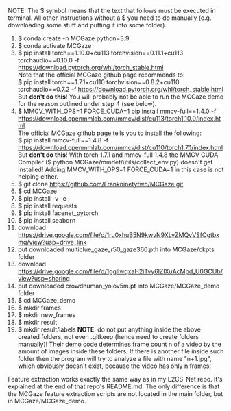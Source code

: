 NOTE: The $ symbol means that the text that follows must be executed in terminal. All other instructions without a $ you need to do manually (e.g. downloading some stuff and putting it into some folder).

01. $ conda create -n MCGaze python=3.9
02. $ conda activate MCGaze
03. $ pip install torch==1.10.0+cu113 torchvision==0.11.1+cu113 torchaudio==0.10.0 -f https://download.pytorch.org/whl/torch_stable.html<br>
Note that the official MCGaze github page recommends to:<br>
$ pip install torch==1.7.1+cu110 torchvision==0.8.2+cu110 torchaudio==0.7.2 -f https://download.pytorch.org/whl/torch_stable.html<br>
But **don't do this**! You will probably not be able to run the MCGaze demo for the reason outlined under step 4 (see below).
04. $ MMCV_WITH_OPS=1 FORCE_CUDA=1 pip install mmcv-full==1.4.0 -f https://download.openmmlab.com/mmcv/dist/cu113/torch1.10.0/index.html<br>
The official MCGaze github page tells you to install the following:<br>
$ pip install mmcv-full==1.4.8 -f https://download.openmmlab.com/mmcv/dist/cu110/torch1.7.1/index.html<br>
But **don't do this**! With torch 1.7.1 and mmcv-full 1.4.8 the MMCV CUDA Compiler ($ python MCGaze/mmdet/utils/collect_env.py) doesn't get installed! Adding MMCV_WITH_OPS=1 FORCE_CUDA=1 in this case is not helping either.
05. $ git clone https://github.com/Frankninetytwo/MCGaze.git
06. $ cd MCGaze
07. $ pip install -v -e .
08. $ pip install requests
09. $ pip install facenet_pytorch
10. $ pip install seaborn
11. download https://drive.google.com/file/d/1ru0xhuB5N9kwvN9XLvZMQvVSfOgtbxmq/view?usp=drive_link
12. put downloaded multiclue_gaze_r50_gaze360.pth into MCGaze/ckpts folder
13. download https://drive.google.com/file/d/1gglIwqxaH2iTvy6lZlXuAcMpd_U0GCUb/view?usp=sharing
14. put downloaded crowdhuman_yolov5m.pt into MCGaze/MCGaze_demo folder
15. $ cd MCGaze_demo
16. $ mkdir frames
17. $ mkdir new_frames
18. $ mkdir result
19. $ mkdir result/labels
**NOTE**: do not put anything inside the above created folders, not even .gitkeep (hence need to create folders manually)! Their demo code determines frame count n of a video by the amount of images inside these folders. If there is another file inside such folder then the program will try to analyze a file with name "n+1.jpg", which obviously doesn't exist, because the video has only n frames!

Feature extraction works exactly the same way as in my L2CS-Net repo. It's explained at the end of that repo's README.md. The only difference is that the MCGaze feature extraction scripts are not located in the main folder, but in MCGaze/MCGaze_demo.
